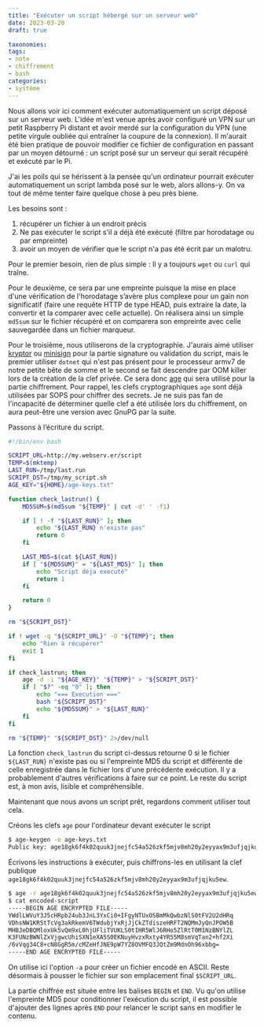 ```yaml
---
title: "Exécuter un script hébergé sur un serveur web"
date: 2023-03-20
draft: true

taxonomies:
tags:
- note
- chiffrement
- bash
categories:
- système
---
```


Nous allons voir ici comment exécuter automatiquement un script déposé sur un serveur web. L'idée m'est venue après avoir configuré un VPN sur un petit Raspberry Pi distant et avoir merdé sur la configuration du VPN (une petite virgule oubliée qui entraîner la coupure de la connexion). Il m'aurait été bien pratique de pouvoir modifier ce fichier de configuration en passant par un moyen détourné : un script posé sur un serveur qui serait récupéré et exécuté par le Pi.

J'ai les poils qui se hérissent à la pensée qu'un ordinateur pourrait exécuter automatiquement un script lambda posé sur le web, alors allons-y. On va tout de même tenter faire quelque chose à peu près biene.

Les besoins sont :

1. récupérer un fichier à un endroit précis
2. Ne pas exécuter le script s'il a déjà été exécuté (filtre par horodatage ou par empreinte)
3. avoir un moyen de vérifier que le script n'a pas été écrit par un malotru.

Pour le premier besoin, rien de plus simple : Il y a toujours `wget` ou `curl` qui traîne.

Pour le deuxième, ce sera par une empreinte puisque la mise en place d'une vérification de l'horodatage s’avère plus complexe pour un gain non significatif (faire une requête HTTP de type HEAD, puis extraire la date, la convertir et la comparer avec celle actuelle). On réalisera ainsi un simple `md5sum` sur le fichier récupéré et on comparera son empreinte avec celle sauvegardée dans un fichier marqueur.

Pour le troisième, nous utiliserons de la cryptographie. J'aurais aimé utiliser [kryptor](https://www.kryptor.co.uk/) ou [minisign](https://jedisct1.github.io/minisign/) pour la partie signature ou validation du script, mais le premier utiliser `dotnet` qui n'est pas présent pour le processeur armv7 de notre petite bête de somme et le second se fait descendre par OOM killer lors de la création de la clef privée. Ce sera donc [age](https://github.com/FiloSottile/age) qui sera utilisé pour la partie chiffrement. Pour rappel, les clefs cryptographiques `age` sont déjà utilisées par SOPS pour chiffrer des secrets. Je ne suis pas fan de l'incapacité de déterminer quelle clef a été utilisée lors du chiffrement, on aura peut-être une version avec GnuPG par la suite.

Passons à l’écriture du script.

```bash
#!/bin/env bash

SCRIPT_URL=http://my.webserv.er/script
TEMP=$(mktemp)
LAST_RUN=/tmp/last.run
SCRIPT_DST=/tmp/my_script.sh
AGE_KEY="${HOME}/age-keys.txt"

function check_lastrun() {
    MD5SUM=$(md5sum "${TEMP}" | cut -d' ' -f1)

    if [ ! -f "${LAST_RUN}" ]; then
        echo "${LAST_RUN} n'existe pas"
        return 0
    fi

    LAST_MD5=$(cat ${LAST_RUN})
    if [ "${MD5SUM}" = "${LAST_MD5}" ]; then
        echo "Script déja executé"
        return 1
    fi

    return 0
}

rm "${SCRIPT_DST}"

if ! wget -q "${SCRIPT_URL}" -O "${TEMP}"; then
    echo "Rien à récupérer"
    exit 1
fi

if check_lastrun; then
    age -d -i "${AGE_KEY}" "${TEMP}" > "${SCRIPT_DST}"
    if [ "$?" -eq "0" ]; then
        echo "=== Execution ==="
        bash "${SCRIPT_DST}"
        echo "${MD5SUM}" > "${LAST_RUN}"
    fi
fi

rm "${TEMP}" "${SCRIPT_DST}" 2>/dev/null
```

La fonction `check_lastrun` du script ci-dessus retourne 0 si le fichier `${LAST_RUN}` n'existe pas ou si l'empreinte MD5 du script et différente de celle enregistrée dans le fichier lors d'une précédente exécution. Il y a probablement d'autres vérifications à faire sur ce point. Le reste du script est, à mon avis, lisible et compréhensible.

Maintenant que nous avons un script prêt, regardons comment utiliser tout cela.

Créons les clefs `age` pour l'ordinateur devant exécuter le script

```bash
$ age-keygen -o age-keys.txt
Public key: age18gk6f4k02quuk3jnejfc54a526zkf5mjv8mh20y2eyyax9m3ufjqjku5ew
```

Écrivons les instructions à exécuter, puis chiffrons-les en utilisant la clef publique `age18gk6f4k02quuk3jnejfc54a526zkf5mjv8mh20y2eyyax9m3ufjqjku5ew`.

```bash
$ age -r age18gk6f4k02quuk3jnejfc54a526zkf5mjv8mh20y2eyyax9m3ufjqjku5ew -a script.sh > encoded-script
$ cat encoded-script
-----BEGIN AGE ENCRYPTED FILE-----
YWdlLWVuY3J5cHRpb24ub3JnL3YxCi0+IFgyNTUxOSBmMkQwbzNlS0tFV2U2dHRq
VDhsNW1KRStTcVg3akRkemV6TWdubjYxRjJjCkZTdiszeHRFT2NQMmJyQnJPOW5B
MHBJeDBQMloxUk5vQm9xL0hjUFliTVUKLS0tIHR5WlJ6RHo5ZlRtT0M1NzBNYlZL
K3FUNzBWNlZxVjgwcUhiSXN1eXA5S0EKNuyHvzxRxty4YR55M8smVqTan2+hf2Xi
/6vVqg34C8+cN8GgR5m/cMZeHfJNE9pW7YZ8OVMFQ3JQtZm9MdnOh96xbbg=
-----END AGE ENCRYPTED FILE-----
```

On utilise ici l'option `-a` pour créer un fichier encodé en ASCII. Reste désormais à pousser le fichier sur son emplacement final `$SCRIPT_URL`.

La partie chiffrée est située entre les balises `BEGIN` et `END`. Vu qu'on utilise l'empreinte MD5 pour conditionner l'exécution du script, il est possible d'ajouter des lignes après `END` pour relancer le script sans en modifier le contenu.
